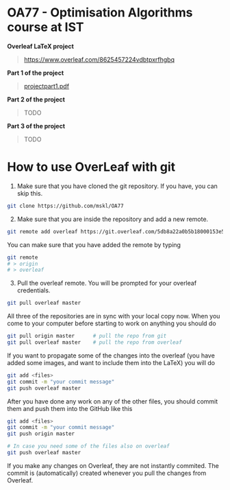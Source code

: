 # OA77 - Optimisation Algorithms course at IST
**Overleaf LaTeX project**
> https://www.overleaf.com/8625457224vdbtpxrfhgbq

**Part 1 of the project**
>[projectpart1.pdf](projectpart1.pdf)

**Part 2 of the project**
> TODO

**Part 3 of the project**
> TODO


 # How to use OverLeaf with git
 1. Make sure that you have cloned the git repository. If you have, you can skip this.

``` bash
git clone https://github.com/mskl/OA77
```

2. Make sure that you are inside the repository and add a new remote.

``` bash
git remote add overleaf https://git.overleaf.com/5db8a22a0b5b18000153e512
```

You can make sure that you have added the remote by typing

``` bash
git remote
# > origin
# > overleaf
```

3. Pull the overleaf remote. You will be prompted for your overleaf credentials.

``` bash
git pull overleaf master
```

All three of the repositories are in sync with your local copy now. When you come to your computer before starting to work on anything you should do
``` bash
git pull origin master      # pull the repo from git
git pull overleaf master    # pull the repo from overleaf
```

If you want to propagate some of the changes into the overleaf (you have added some images, and want to include them into the LaTeX) you will do 
``` bash
git add <files>
git commit -m "your commit message"
git push overleaf master
```

After you have done any work on any of the other files, you should commit them and push them into the GitHub like this
``` bash
git add <files>
git commit -m "your commit message"
git push origin master

# In case you need some of the files also on overleaf
git push overleaf master
```

If you make any changes on Overleaf, they are not instantly commited. The commit is (automatically) created whenever you pull the changes from Overleaf.

<!---
 - [x] Task 1 - Different Lambdas
 - [x] Task 2 - Without the L2 regularizer
 - [x] Task 3 - L1 regularizer
 - [ ] Task 4 - Comment on what you have observed from Tasks 1 to 3 (for example, compare the impact of the three regularizers on the optimal control signal that they each induce).
 - [x] Task 5 - Using simple geometric arguments, give a closed-form expression for d (p, D(c, r)).
 - [ ] Task 6 - Use the software CVX to solve problem (8)
 - [ ] Task 7 - Task 7. Use the software CVX to solve problem (10).
 - [x] Task 8 - show that φ is non-convex
 - [ ] Task 9 - 
 - [ ] Task 10 - 
 - [ ] Task 11 - reweighting techniques
 - [ ] Task 12 - explain the role of weights
 --->